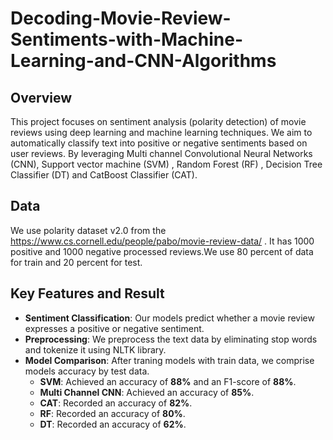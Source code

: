 # Decoding-Movie-Review-Sentiments-with-Machine-Learning-and-CNN-Algorithms

## Overview

This project focuses on sentiment analysis (polarity detection) of movie reviews using deep learning and machine learning techniques. We aim to automatically classify text into positive or negative sentiments based on user reviews. By leveraging Multi channel Convolutional Neural Networks (CNN), Support vector machine (SVM) , Random Forest (RF) , Decision Tree Classifier (DT) and CatBoost Classifier (CAT).

## Data
We use polarity dataset v2.0 from the https://www.cs.cornell.edu/people/pabo/movie-review-data/ .
It has 1000 positive and 1000 negative processed reviews.We use 80 percent of data for train and 20 percent for test.





## Key Features and Result

- **Sentiment Classification**: Our models predict whether a movie review expresses a positive or negative sentiment.
- **Preprocessing**: We preprocess the text data by eliminating stop words and tokenize it using NLTK library.
- **Model Comparison**: After traning models with train data, we comprise models accuracy by test data.
  - **SVM**: Achieved an accuracy of **88%** and an F1-score of **88%**.
  - **Multi Channel CNN**: Achieved an accuracy of **85%**.
  - **CAT**: Recorded an accuracy of **82%**.
  - **RF**: Recorded an accuracy of **80%**.
  - **DT**: Recorded an accuracy of **62%**.
  
